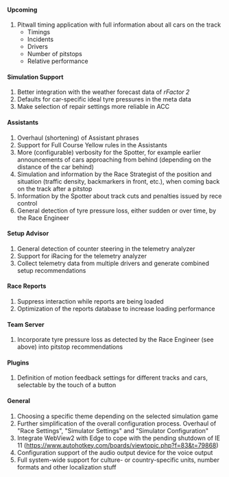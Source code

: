 #### Upcoming
  1. Pitwall timing application with full information about all cars on the track
     - Timings
	 - Incidents
	 - Drivers
	 - Number of pitstops
	 - Relative performance

#### Simulation Support
  1. Better integration with the weather forecast data of *rFactor 2*
  2. Defaults for car-specific ideal tyre pressures in the meta data
  3. Make selection of repair settings more reliable in ACC

#### Assistants
  1. Overhaul (shortening) of Assistant phrases
  2. Support for Full Course Yellow rules in the Assistants
  3. More (configurable) verbosity for the Spotter, for example earlier announcements of cars approaching from behind (depending on the distance of the car behind)
  4. Simulation and information by the Race Strategist of the position and situation (traffic density, backmarkers in front, etc.), when coming back on the track after a pitstop
  5. Information by the Spotter about track cuts and penalties issued by rece control
  6. General detection of tyre pressure loss, either sudden or over time, by the Race Engineer

#### Setup Advisor
  1. General detection of counter steering in the telemetry analyzer
  2. Support for iRacing for the telemetry analyzer
  3. Collect telemetry data from multiple drivers and generate combined setup recommendations
  
#### Race Reports
  1. Suppress interaction while reports are being loaded
  2. Optimization of the reports database to increase loading performance

#### Team Server
  1. Incorporate tyre pressure loss as detected by the Race Engineer (see above) into pitstop recommendations

#### Plugins
  1. Definition of motion feedback settings for different tracks and cars, selectable by the touch of a button
  
#### General
  1. Choosing a specific theme depending on the selected simulation game
  2. Further simplification of the overall configuration process. Overhaul of "Race Settings", "Simulator Settings" and "Simulator Configuration"
  3. Integrate WebView2 with Edge to cope with the pending shutdown of IE 11 (https://www.autohotkey.com/boards/viewtopic.php?f=83&t=79868)
  4. Configuration support of the audio output device for the voice output
  5. Full system-wide support for culture- or country-specific units, number formats and other localization stuff